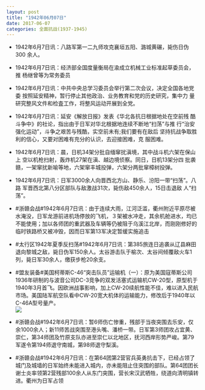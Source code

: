 ```yaml
---
layout: post
title: "1942年06月07日"
date: 2017-06-07
categories: 全面抗战(1937-1945)
---
```


<meta name="referrer" content="no-referrer" />

- 1942年6月7日讯：八路军第一二九师攻克襄垣五阳、潞城黄碾，毙伤日伪300 余人。 

- 1942年6月7日讯：经济部全国度量衡局在渝成立机械工业标准起草委员会，推 杨继曾等为常务委员 

- 1942年6月7日讯：中共中央总学习委员会举行第二次会议，决定全国各地党委 按照延安精神，暂行停止其他政治、业务教育和党的历史研究，集中力 量研究整风文件和检査工作，将整风运动开展到全党。 

- 1942年6月7日讯：延安《解放日报》发表《华北各抗日根据地处在空前残 酷斗争中》的社论，指出由于日军对华北根据地连续不断地“扫荡”与推 行“治安强化运动”，斗争之艰苦与残酷，实空前未有;我们要有在敌后 坚持抗战争取胜利的信心，又要对困难有充分的认识，去迎接困难，克 服困难。 

- 1942年6月7日讯：晨，日机34架分批自缅窜扰滇境，其中战斗机六架在保山上 空以机枪扫射，轰炸机27架在滇、越边境侦察。同日，日机13架分四 批袭赣，一架窜扰新喻等地，六架窜丰城投弹，六架分两批窜樟树投弹。 

- 1942年6月7日讯：日军3000余人向晋西北方山、静乐、汾阳一带“扫荡”。八路 军晋西北第八分区部队与敌激战31次，毙伤敌450余人，15日击退敌 人“扫荡”。 

- #浙赣会战#1942年6月7日讯：由于连续大雨，江河泛滥，衢州附近平原尽被水淹没，日军龙游前进机场停放的飞机，３架被水冲走，其余机舱进水，均已不能使用；加以各师团的重武器及车辆等仍被阻于乌溪江北岸，而刚刚修好的临时铁路桥又被冲毁，因而日军第13军决定暂缓实施追击 

- #太行区1942年夏季反扫荡#1942年6月7日讯：第385旅连日追袭从辽县麻田退向黎城之敌，毙日伪军150余人。太谷游击队于榆次、太谷间倾覆敌火车1列，毙日军30余人，缴获步枪20余支。 

- #盟友装备#美国柯蒂斯C-46“突击队员”运输机（一）：原为美国寇蒂斯公司1936年研制的与波音公司DC-3竞争的双发活塞式运输机CW-20型，原型机于1940年3月首飞。因欧洲战事影响，加上CW-20续航性能不佳，难以进入民航市场。美国陆军航空队看中CW-20宽大机体的运输能力，修改后于1940年以C-46A型号量产。 <br/><img src="https://wx3.sinaimg.cn/large/aca367d8ly1fgceokivwcj20go0xeq88.jpg" />

- #浙赣会战#1942年6月7日讯：暂6师伤亡惨重，残部于当夜突围去乐安，仅余1000余人；新11师苦战突围至港头嘴、潘桥一带。日军第3师团攻占宜黄、崇仁，第34师团及竹原支队亦进至崇仁以北地区，抚河西岸形势严峻。第79军遂令第194师退守南城，第98师退守梨溪。 

- #浙赣会战#1942年6月7日讯：在第64团第2营官兵英勇抗击下，已经占领了城门及城墙的日军始终未能进入城内，亦未能阻止住突围的部队。第64团团长谢士炎率领第2营残部100余人从东门突围，营长宋汉武牺牲，绕道向清明镇转进。衢州为日军占领 

